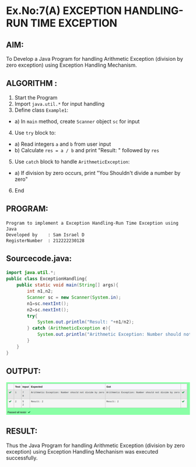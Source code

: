 # Ex.No:7(A)           EXCEPTION HANDLING-RUN TIME EXCEPTION
## AIM:
  To Develop a Java Program for handling Arithmetic Exception (division by zero exception) using Exception Handling Mechanism.

## ALGORITHM :
1.  Start the Program
2.	Import `java.util.*` for input handling
3.	Define class `Example1`:
-	a) In `main` method, create `Scanner` object `sc` for input
4.	Use `try` block to:
-	a) Read integers `a` and `b` from user input
-	b) Calculate `res = a / b` and print "Result: " followed by `res`
5.	Use `catch` block to handle `ArithmeticException`:
-	a) If division by zero occurs, print "You Shouldn't divide a number by zero"
6.	End







## PROGRAM:
 ```
Program to implement a Exception Handling-Run Time Exception using Java
Developed by    : Sam Israel D 
RegisterNumber  : 212222230128 
```

## Sourcecode.java:


```java
import java.util.*;
public class ExceptionHandling{
    public static void main(String[] args){
        int n1,n2;
        Scanner sc = new Scanner(System.in);
        n1=sc.nextInt();
        n2=sc.nextInt();
        try{
            System.out.println("Result: "+n1/n2);
        } catch (ArithmeticException e){
            System.out.println("Arithmetic Exception: Number should not divide by zero");
        }
    }
}
```




## OUTPUT:

![alt text](image.png)

## RESULT:
Thus the Java Program for handling Arithmetic Exception (division by zero exception) using Exception Handling Mechanism was executed successfully.

